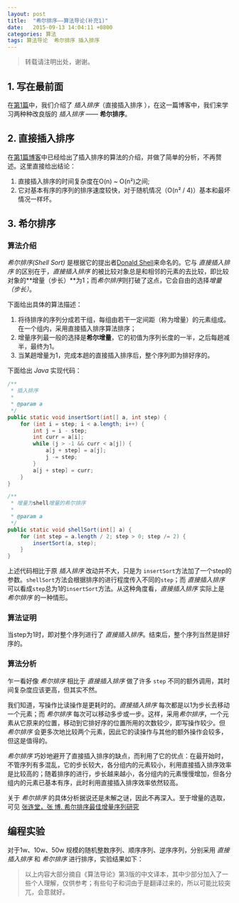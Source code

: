 ```yaml
---
layout: post
title:  "希尔排序——算法导论(补充1)"
date:   2015-09-13 14:04:11 +0800
categories: 算法
tags: 算法导论  希尔排序 插入排序
---
```


> 转载请注明出处，谢谢。

## 1. 写在最前面

在[第1篇](http://blog.xtuapp.club/2015/09/05/%E7%AE%97%E6%B3%95%E5%9F%BA%E7%A1%80.html)中，我们介绍了 *插入排序*（直接插入排序 ），在这一篇博客中，我们来学习两种种改良版的 *插入排序* —— **希尔排序**。

## 2. 直接插入排序

在[第1篇博客](http://blog.xtuapp.club/2015/09/05/%E7%AE%97%E6%B3%95%E5%9F%BA%E7%A1%80.html)中已经给出了插入排序的算法的介绍，并做了简单的分析，不再赘述。这里直接给出结论：
1. 直接插入排序的时间复杂度在O(n) ~ O(n²)之间;
2. 它对基本有序的序列的排序速度较快，对于随机情况（O(n² / 4)）基本和最坏情况一样坏。

## 3. 希尔排序

### 算法介绍

*希尔排序(Shell Sort)* 是根据它的提出者[Donald Shell](https://en.wikipedia.org/wiki/Donald_Shell)来命名的。它与 *直接插入排序* 的区别在于，*直接插入排序* 的被比较对象总是和相邻的元素的去比较，即比较对象的**增量（步长）**为1；而*希尔排序*则打破了这点，它会自由的选择*增量（步长）*。

下面给出具体的算法描述：

1. 将待排序的序列分成若干组，每组由若干一定间距（称为增量）的元素组成。在一个组内，采用直接插入排序算法排序；
2. 增量序列最一般的选择是**希尔增量**，它的初值为序列长度的一半，之后每趟减半，最终为1。
3. 当某趟增量为1，完成本趟的直接插入排序后，整个序列即为排好序的。

下面给出 *Java* 实现代码：

```java
/**
 * 插入排序
 *
 * @param a
 */
public static void insertSort(int[] a, int step) {
    for (int i = step; i < a.length; i++) {
        int j = i - step;
        int curr = a[i];
        while (j > -1 && curr < a[j]) {
            a[j + step] = a[j];
            j -= step;
        }
        a[j + step] = curr;
    }
}

/**
 * 增量为shell增量的希尔排序
 *
 * @param a
 */
public static void shellSort(int[] a) {
    for (int step = a.length / 2; step > 0; step /= 2) {
        insertSort(a, step);
    }
}
```

上述代码相比于原 *插入排序* 改动并不大，只是为 `insertSort`方法加了一个step的参数。`shellSort`方法会根据排序的进行程度传入不同的`step`；而 *直接插入排序* 可以看成`step`总为1的`insertSort`方法。从这种角度看，*直接插入排序* 实际上是 *希尔排序* 的一种情形。

### 算法证明

当step为1时，即对整个序列进行了 *直接插入排序*。结束后，整个序列当然是排好序的。

### 算法分析

乍一看好像 *希尔排序* 相比于 *直接插入排序* 做了许多 `step` 不同的额外调用，其时间复杂度应该更高，但其实不然。

我们知道，写操作比读操作是更耗时的。*直接插入排序* 每次都是以1为步长去移动一个元素；而 *希尔排序* 每次可以移动多步或一步。这样，采用*希尔排序*，一个元素从它原来的位置，移动到它排好序的位置所用的次数较少，即写操作较少。但 *希尔排序* 会更多次地比较两个元素，因此它的读操作与其他的额外操作会较多，但这是值得的。

*希尔排序* 巧妙地避开了直接插入排序的缺点，而利用了它的优点：在最开始时，不管序列有多混乱，它的步长较大，各分组内的元素较小，利用直接插入排序效率是比较高的；随着排序的进行，步长越来越小，各分组内的元素慢慢增加，但各分组内的元素已基本有序，此时利用直接插入排序效率依然较高。

关于 *希尔排序* 的具体分析据说还是未解之谜，因此不再深入。至于增量的选取，可见 [张连堂，张 博. 希尔排序最佳增量序列研究](http://wenku.baidu.com/link?url=zMZ9x5ZioVEZ6Cgg0tf8AKsB5qYg2D7qSlsZyWt2PfJSbP39eSZZUSF1hhU5XXSNnfBLhKYNPNgQ5OO8HGwRNjqZ4MuQamlOGXvnHy7dqk_)

## 编程实验

对于1w、10w、50w 规模的随机整数序列、顺序序列、逆序序列，分别采用 *直接插入排序* 和 *希尔排序* 进行排序，实验结果如下：





> 以上内容大部分摘自《算法导论》第3版的中文译本，其中少部分加入了一些个人理解，仅供参考；有些句子和词由于是翻译过来的，所以可能比较突兀，会意就好。
